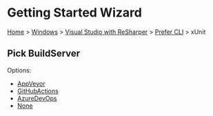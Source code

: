 # Getting Started Wizard

[Home](/docs/wiz/readme.md) > [Windows](Windows.md) > [Visual Studio with ReSharper](Windows_VisualStudioWithReSharper.md) > [Prefer CLI](Windows_VisualStudioWithReSharper_Cli.md) > xUnit

## Pick BuildServer

Options:
 * [AppVeyor](Windows_VisualStudioWithReSharper_Cli_xUnit_AppVeyor.md)
 * [GitHubActions](Windows_VisualStudioWithReSharper_Cli_xUnit_GitHubActions.md)
 * [AzureDevOps](Windows_VisualStudioWithReSharper_Cli_xUnit_AzureDevOps.md)
 * [None](Windows_VisualStudioWithReSharper_Cli_xUnit_None.md)

